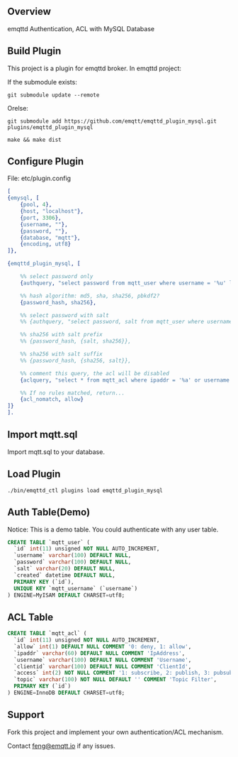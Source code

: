 
## Overview

emqttd Authentication, ACL with MySQL Database


## Build Plugin

This project is a plugin for emqttd broker. In emqttd project:

If the submodule exists:

```
git submodule update --remote
```

Orelse:

```
git submodule add https://github.com/emqtt/emqttd_plugin_mysql.git plugins/emqttd_plugin_mysql

make && make dist
```


## Configure Plugin

File: etc/plugin.config

```erlang
[
{emysql, [
    {pool, 4},
    {host, "localhost"},
    {port, 3306},
    {username, ""},
    {password, ""},
    {database, "mqtt"},
    {encoding, utf8}
]},

{emqttd_plugin_mysql, [

    %% select password only
    {authquery, "select password from mqtt_user where username = '%u' limit 1"},

    %% hash algorithm: md5, sha, sha256, pbkdf2?
    {password_hash, sha256},

    %% select password with salt
    %% {authquery, "select password, salt from mqtt_user where username = '%u'"},

    %% sha256 with salt prefix
    %% {password_hash, {salt, sha256}},

    %% sha256 with salt suffix
    %% {password_hash, {sha256, salt}},

    %% comment this query, the acl will be disabled
    {aclquery, "select * from mqtt_acl where ipaddr = '%a' or username = '%u' or username = '$all' or clientid = '%c'"},

    %% If no rules matched, return...
    {acl_nomatch, allow}
]}
].
```

## Import mqtt.sql

Import mqtt.sql to your database.


## Load Plugin

```
./bin/emqttd_ctl plugins load emqttd_plugin_mysql
```


## Auth Table(Demo)

Notice: This is a demo table. You could authenticate with any user table.

```sql
CREATE TABLE `mqtt_user` (
  `id` int(11) unsigned NOT NULL AUTO_INCREMENT,
  `username` varchar(100) DEFAULT NULL,
  `password` varchar(100) DEFAULT NULL,
  `salt` varchar(20) DEFAULT NULL,
  `created` datetime DEFAULT NULL,
  PRIMARY KEY (`id`),
  UNIQUE KEY `mqtt_username` (`username`)
) ENGINE=MyISAM DEFAULT CHARSET=utf8;
```


## ACL Table

```sql
CREATE TABLE `mqtt_acl` (
  `id` int(11) unsigned NOT NULL AUTO_INCREMENT,
  `allow` int(1) DEFAULT NULL COMMENT '0: deny, 1: allow',
  `ipaddr` varchar(60) DEFAULT NULL COMMENT 'IpAddress',
  `username` varchar(100) DEFAULT NULL COMMENT 'Username',
  `clientid` varchar(100) DEFAULT NULL COMMENT 'ClientId',
  `access` int(2) NOT NULL COMMENT '1: subscribe, 2: publish, 3: pubsub',
  `topic` varchar(100) NOT NULL DEFAULT '' COMMENT 'Topic Filter',
  PRIMARY KEY (`id`)
) ENGINE=InnoDB DEFAULT CHARSET=utf8;
```

## Support

Fork this project and implement your own authentication/ACL mechanism.

Contact feng@emqtt.io if any issues.

